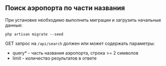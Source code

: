 ## Поиск аэропорта по части названия

При установке необходимо выполнить миграции и загрузить начальные данные:

`
php artisan migrate --seed
`

GET запрос на `/api/search` должен или может содержать параметры:

* query* - часть названия аэропорта, строка >= 2 символов
* limit - количество результатов в ответе
